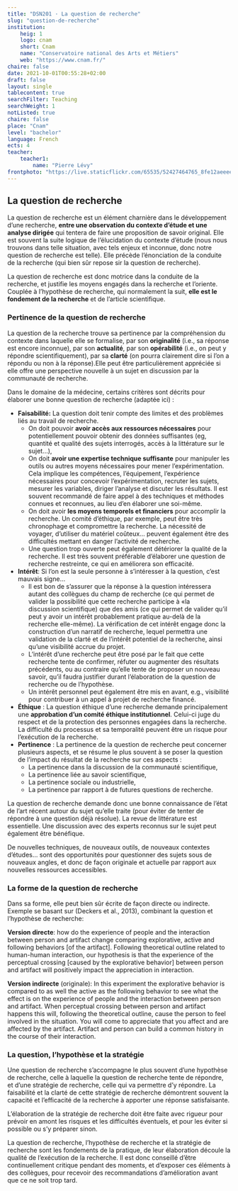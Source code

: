 ```yaml
---
title: "DSN201 · La question de recherche"
slug: "question-de-recherche"
institution:
    heig: 1
    logo: cnam
    short: Cnam
    name: "Conservatoire national des Arts et Métiers"
    web: "https://www.cnam.fr/"
chaire: false
date: 2021-10-01T00:55:28+02:00
draft: false
layout: single
tablecontent: true
searchFilter: Teaching
searchWeight: 1
notListed: true
chaire: false
place: "Cnam"
level: "bachelor"
language: French
ects: 4
teacher:
    teacher1:
        name: "Pierre Lévy"
frontphoto: "https://live.staticflickr.com/65535/52427464765_8fe12aeeee_h.jpg"
---
```

## La question de recherche

La question de recherche est un élément charnière dans le développement d’une recherche, **entre une observation du contexte d’étude et une analyse dirigée** qui tentera de faire une proposition de savoir original. Elle est souvent la suite logique de l’élucidation du contexte d’étude (nous nous trouvons dans telle situation, avec tels enjeux et inconnue, donc notre question de recherche est telle). Elle précède l’énonciation de la conduite de la recherche (qui bien sûr repose sir la question de recherche).

La question de recherche est donc motrice dans la conduite de la recherche, et justifie les moyens engagés dans la recherche et l’oriente. Couplée à l’hypothèse de recherche, qui normalement la suit, **elle est le fondement de la recherche** et de l’article scientifique.

### Pertinence de la question de recherche

La question de la recherche trouve sa pertinence par la compréhension du contexte dans laquelle elle se formalise, par son **originalité** (i.e., sa réponse est encore inconnue), par son **actualité**, par son **opérabilité** (i.e., on peut y répondre scientifiquement), par sa **clarté** (on pourra clairement dire si l’on a répondu ou non à la réponse).Elle peut être particulièrement appréciée si elle offre une perspective nouvelle à un sujet en discussion par la communauté de recherche.

Dans le domaine de la médecine, certains critères sont décrits pour élaborer une bonne question de recherche (adaptée ici) :

- **Faisabilité:** La question doit tenir compte des limites et des problèmes liés au travail de recherche.
    - On doit pouvoir **avoir accès aux ressources nécessaires** pour potentiellement pouvoir obtenir des données suffisantes (eg, quantité et qualité des sujets interrogés, accès à la littérature sur le sujet…),
    - On doit **avoir une expertise technique suffisante** pour manipuler les outils ou autres moyens nécessaires pour mener l’expérimentation. Cela implique les compétences, l’équipement, l’expérience nécessaires pour concevoir l’expérimentation, recruter les sujets, mesurer les variables, diriger l’analyse et discuter les résultats. Il est souvent recommandé de faire appel à des techniques et méthodes connues et reconnues, au lieu d’en élaborer une soi-même.
    - On doit avoir **les moyens temporels et financiers** pour accomplir la recherche. Un comité d’éthique, par exemple, peut être très chronophage et compromettre la recherche. La nécessité de voyager, d’utiliser du matériel coûteux… peuvent également être des difficultés mettant en danger l’activité de recherche.
    - Une question trop ouverte peut également détériorer la qualité de la recherche. Il est très souvent préférable d’élaborer une question de recherche restreinte, ce qui en améliorera son efficacité.
- **Intérêt**: Si l’on est la seule personne à s’intéresser à la question, c’est mauvais signe…
    - Il est bon de s’assurer que la réponse à la question intéressera autant des collègues du champ de recherche (ce qui permet de valider la possibilité que cette recherche participe à «la discussion scientifique) que des amis (ce qui permet de valider qu’il peut y avoir un intérêt probablement pratique au-delà de la recherche elle-même). La vérification de cet intérêt engage donc la construction d’un narratif de recherche, lequel permettra une validation de la clarté et de l’intérêt potentiel de la recherche, ainsi qu’une visibilité accrue du projet.
    - L’intérêt d’une recherche peut être posé par le fait que cette recherche tente de confirmer, réfuter ou augmenter des résultats précédents, ou au contraire qu’elle tente de proposer un nouveau savoir, qu’il faudra justifier durant l’élaboration de la question de recherche ou de l’hypothèse.
    - Un intérêt personnel peut également être mis en avant, e.g., visibilité pour contribuer à un appel à projet de recherche financé.
- **Éthique** : La question éthique d’une recherche demande principalement une **approbation d’un comité éthique institutionnel**. Celui-ci juge du respect et de la protection des personnes engagées dans la recherche. La difficulté du processus et sa temporalité peuvent être un risque pour l’exécution de la recherche.
- **Pertinence** : La pertinence de la question de recherche peut concerner plusieurs aspects, et se résume le plus souvent à se poser la question de l’impact du résultat de la recherche sur ces aspects :
    - La pertinence dans la discussion de la communauté scientifique,
    - La pertinence liée au savoir scientifique,
    - La pertinence sociale ou industrielle,
    - La pertinence par rapport à de futures questions de recherche.

La question de recherche demande donc une bonne connaissance de l’état de l’art récent autour du sujet qu’elle traite (pour éviter de tenter de répondre à une question déjà résolue). La revue de littérature est essentielle. Une discussion avec des experts reconnus sur le sujet peut également être bénéfique.

De nouvelles techniques, de nouveaux outils, de nouveaux contextes d’études… sont des opportunités pour questionner des sujets sous de nouveaux angles, et donc de façon originale et actuelle par rapport aux nouvelles ressources accessibles.

### La forme de la question de recherche

Dans sa forme, elle peut bien sûr écrite de façon directe ou indirecte. Exemple se basant sur (Deckers et al., 2013), combinant la question et l’hypothèse de recherche:

**Version directe**: how do the experience of people and the interaction between person and artifact change comparing explorative, active and following behaviors [of the artifact]. Following theoretical outline related to human-human interaction, our hypothesis is that the experience of the perceptual crossing [caused by the explorative behavior] between person and artifact will positively impact the appreciation in interaction.

**Version indirecte** (originale): In this experiment the explorative behavior is compared to as well the active as the following behavior to see what the effect is on the experience of people and the interaction between person and artifact. When perceptual crossing between person and artifact happens this will, following the theoretical outline, cause the person to feel involved in the situation. You will come to appreciate that you affect and are affected by the artifact. Artifact and person can build a common history in the course of their interaction.

### La question, l’hypothèse et la stratégie

Une question de recherche s’accompagne le plus souvent d’une hypothèse de recherche, celle à laquelle la question de recherche tente de répondre, et d’une stratégie de recherche, celle qui va permettre d’y répondre. La faisabilité et la clarté de cette stratégie de recherche démontrent souvent la capacité et l’efficacité de la recherche à apporter une réponse satisfaisante.

L’élaboration de la stratégie de recherche doit être faite avec rigueur pour prévoir en amont les risques et les difficultés éventuels, et pour les éviter si possible ou s’y préparer sinon.

La question de recherche, l’hypothèse de recherche et la stratégie de recherche sont les fondements de la pratique, de leur élaboration découle la qualité de l’exécution de la recherche. Il est donc conseillé d’être continuellement critique pendant des moments, et d’exposer ces éléments à des collègues, pour recevoir des recommandations d’amélioration avant que ce ne soit trop tard.